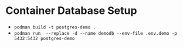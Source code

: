 # Container Database Setup

- `podman build -t postgres-demo .`
- `podman run  --replace -d --name demodb --env-file .env.demo -p 5432:5432 postgres-demo `
